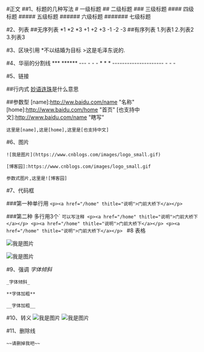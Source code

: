 #正文
##1、标题的几种写法
	# 		一级标题
	## 		二级标题
	### 	三级标题
	#### 	四级标题
	##### 	五级标题
	###### 	六级标题
	####### 七级标题

#2、列表
##无序列表
	*1
	*2
	*3
	+1
	+2
	+3
	-1
	-2
	-3
##有序列表
	1.列表1
	2.列表2
	3.列表3

#3、区块引用
	*不以结婚为目标
	>这是毛泽东说的.

#4、华丽的分割线
	***
	******
	---
	- - -
	* * *
	---------------------
	- - -

#5、链接

##行内式
	[妙语连珠](http://www.baidu.com)是什么意思

##参数型
	[name]:http://ww.baidu.com/name "名称"
	[home]:http://www.baidu.com/home "首页"
	[也支持中文]:http://www.baidu.com/name "瞎写"
	
	这里是[name],这是[home],这里是[也支持中文]


#6、图片
	
	![我是图片](https://www.cnblogs.com/images/logo_small.gif)
	
	[博客园]:https://www.cnblogs.com/images/logo_small.gif
	
	参数式图片,这里是![博客园]
	
#7、代码框

###第一种单行用
	`<p><a href="/home" thitle="说明">门前大桥下</a></p>`

###第二种 多行用3个`
	```可以写注释
	<p><a href="/home" thitle="说明">门前大桥下</a></p>
	<p><a href="/home" thitle="说明">门前大桥下</a></p>
	<p><a href="/home" thitle="说明">门前大桥下</a></p>
	```
#8 表格

![我是图片](https://images2015.cnblogs.com/blog/600165/201701/600165-20170121192302156-105192980.png)

![我是图片](https://images2015.cnblogs.com/blog/600165/201701/600165-20170121192312453-411896732.png)

#9、强调
	*字体倾斜*
	
	_字体倾斜_
	
	**字体加粗**
	
	__字体加粗__

#10、转义
![我是图片](https://images2015.cnblogs.com/blog/600165/201701/600165-20170121193837156-99120890.png)
![我是图片](https://images2015.cnblogs.com/blog/600165/201701/600165-20170121193847093-1553208687.png)

#11、删除线

	~~请删掉我吧~~